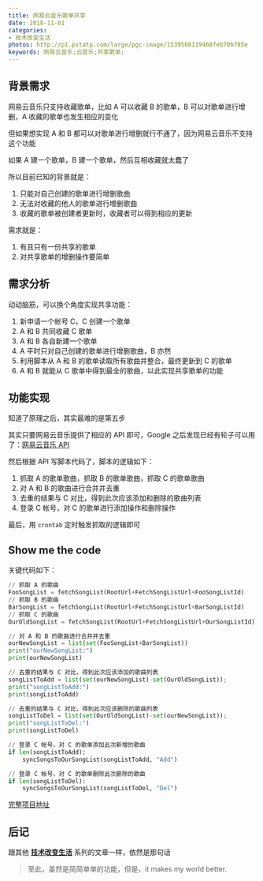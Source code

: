 ```yaml
---
title: 网易云音乐歌单共享
date: 2018-11-01
categories:
- 技术改变生活
photos: http://p1.pstatp.com/large/pgc-image/1539560119468feb70b785e
keywords: 网易云音乐;云音乐;共享歌单;
---
```


## 背景需求
网易云音乐只支持收藏歌单，比如 A 可以收藏 B 的歌单，B 可以对歌单进行增删，A 收藏的歌单也发生相应的变化

但如果想实现 A 和 B 都可以对歌单进行增删就行不通了，因为网易云音乐不支持这个功能

如果 A 建一个歌单，B 建一个歌单，然后互相收藏就太蠢了

所以目前已知的背景就是：

1. 只能对自己创建的歌单进行增删歌曲
2. 无法对收藏的他人的歌单进行增删歌曲
3. 收藏的歌单被创建者更新时，收藏者可以得到相应的更新

需求就是：

1. 有且只有一份共享的歌单
2. 对共享歌单的增删操作要简单

## 需求分析
动动脑筋，可以换个角度实现共享功能：

1. 新申请一个帐号 C，C 创建一个歌单
2. A 和 B 共同收藏 C 歌单
3. A 和 B 各自新建一个歌单
4. A 平时只对自己创建的歌单进行增删歌曲，B 亦然
5. 利用脚本从 A 和 B 的歌单读取所有歌曲并整合，最终更新到 C 的歌单
6. A 和 B 就能从 C 歌单中得到最全的歌曲，以此实现共享歌单的功能

## 功能实现
知道了原理之后，其实最难的是第五步

其实只要网易云音乐提供了相应的 API 即可，Google 之后发现已经有轮子可以用了：[网易云音乐 API](https://github.com/Binaryify/NeteaseCloudMusicApi)

然后根据 API 写脚本代码了，脚本的逻辑如下：

1. 抓取 A 的歌单歌曲，抓取 B 的歌单歌曲，抓取 C 的歌单歌曲
2. 对 A 和 B 的歌曲进行合并并去重
3. 去重的结果与 C 对比，得到此次应该添加和删除的歌曲列表
4. 登录 C 帐号，对 C 的歌单进行添加操作和删除操作

最后，用 `crontab` 定时触发抓取的逻辑即可

## Show me the code
关键代码如下：

```python
// 抓取 A 的歌曲
FooSongList = fetchSongList(RootUrl+FetchSongListUrl+FooSongListId)
// 抓取 B 的歌曲
BarSongList = fetchSongList(RootUrl+FetchSongListUrl+BarSongListId)
// 抓取 C 的歌曲
OurOldSongList = fetchSongList(RootUrl+FetchSongListUrl+OurSongListId)

// 对 A 和 B 的歌曲进行合并并去重
ourNewSongList = list(set(FooSongList+BarSongList))
print("ourNewSongList:")
print(ourNewSongList)

// 去重的结果与 C 对比，得到此次应该添加的歌曲列表
songListToAdd = list(set(ourNewSongList)-set(OurOldSongList));
print("songListToAdd:")
print(songListToAdd)

// 去重的结果与 C 对比，得到此次应该删除的歌曲列表
songListToDel = list(set(OurOldSongList)-set(ourNewSongList));
print("songListToDel:")
print(songListToDel)

// 登录 C 帐号，对 C 的歌单添加此次新增的歌曲
if len(songListToAdd):
	syncSongsToOurSongList(songListToAdd, "Add")

// 登录 C 帐号，对 C 的歌单删除此次删除的歌曲
if len(songListToDel):
	syncSongsToOurSongList(songListToDel, "Del")
```

[完整项目地址](https://github.com/Norcy/ShareNeteaseMusic)

## 后记
跟其他 [__技术改变生活__](https://norcy.github.io/categories/%E6%8A%80%E6%9C%AF%E6%94%B9%E5%8F%98%E7%94%9F%E6%B4%BB/) 系列的文章一样，依然是那句话

> 至此，虽然是简简单单的功能，但是，it makes my world better.
